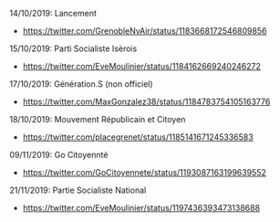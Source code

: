 14/10/2019: Lancement
  - https://twitter.com/GrenobleNvAir/status/1183668172546809856

15/10/2019: Parti Socialiste Isèrois
  - https://twitter.com/EveMoulinier/status/1184162669240246272

17/10/2019: Génération.S (non officiel)
  - https://twitter.com/MaxGonzalez38/status/1184783754105163776

18/10/2019: Mouvement Républicain et Citoyen
  - https://twitter.com/placegrenet/status/1185141671245336583

09/11/2019: Go Citoyennté
  - https://twitter.com/GoCitoyennete/status/1193087163199639552

21/11/2019: Partie Socialiste National
  - https://twitter.com/EveMoulinier/status/1197436393473138688

